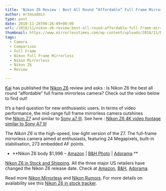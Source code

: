 ```yaml
---
title: 'Nikon Z6 Review : Best All Round “Affordable” Full Frame Mirrorless'
author: mrtmsadmin
type: post
date: 2018-11-26T06:26:09+00:00
url: /2018/11/nikon-z6-review-best-all-round-affordable-full-frame-mirrorless/
thumbnail: https://www.mirrorlesstimes.com/wp-content/uploads/2018/11/Nikon-Z6.jpg
tags:
  - Camera
  - Comparison
  - Full Frame
  - Nikon Full Frame Mirrorless
  - Nikon Mirrorless
  - Nikon Z6
  - Review

---
```

<a class="ext-link" title="" href="https://www.youtube.com/channel/UCknMR7NOY6ZKcVbyzOxQPhw" target="_blank" rel="noopener external nofollow">Kai</a> has published the <a href="https://www.mirrorlesstimes.com/tags/nikon-z6/" target="_blank" rel="noopener">Nikon Z6</a> review and asks : Is Nikon Z6 the best all round “affordable” full frame mirrorless camera? Check out the video below to find out!

It&#8217;s a hard question for new enthusiastic users. In terms of video performance, the mid-range full frame mirrorless camera outshines the [Nikon Z7][1] and similar to [Sony a7 III][2]. See here : [Nikon Z6 4K video footage similar to Sony A7 III][3]<!--more-->



The _Nikon Z6_ is the high-speed, low-light version of the Z7. The full-frame mirrorless camera aimed at enthusiasts, featuring 24 Megapixels, built-in stabilisation, 273 embedded AF points.

  * **Nikon Z6 body $1,996 – <a href="https://www.amazon.com/s/s/ref=sr_nr_p_n_availability_1?fst=p90x%3A1&rh=n%3A172282%2Cn%3A502394%2Ck%3Anikon+z6%2Cp_n_availability%3A1248801011&keywords=nikon+z6&ie=UTF8&qid=1534991636&tag=daicamnew-20" target="_blank" rel="nofollow external noopener noreferrer" data-wpel-link="external" data-amzn-asin="1534991636">Amazon</a> | <a href="https://www.bhphotovideo.com/c/search?InitialSearch=yes&N=0&Ntt=Nikon+Z6&Top+Nav-Search=&sts=ma&BI=20175&KBID=14249" target="_blank" rel="nofollow external noopener noreferrer" data-wpel-link="external">B&H Photo</a> | <a class="broken_link" href="https://adorama.evyy.net/c/63923/51926/1036?u=https%3A%2F%2Fwww.adorama.com%2Fl%2F%3Fsearchinfo%3DNikon%2BZ6" target="_blank" rel="nofollow external noopener noreferrer">Adorama</a> **

[Nikon Z6 in Stock and Shipping][4]. All the three major US retailers have changed the Nikon Z6 release date. Check at <a href="https://www.amazon.com/Nikon-FX-Format-Mirrorless-Camera-24-70mm/dp/B07GPRSYG8/?tag=daicamnew-20" data-amzn-asin="B07GPRSYG8">Amazon</a>, [B&H][5], [Adorama][6].

Read more [Nikon Mirrorless][7] and <a href="https://www.dailycameranews.com/tag/nikon-rumors/" target="_blank" rel="noopener">Nikon Rumors</a>. For more details on availability see this <a href="https://www.dailycameranews.com/2018/09/nikon-z6-in-stock-availability-tracker/" target="_blank" rel="noopener">Nikon Z6 in stock tracker</a>.

 [1]: https://www.mirrorlesstimes.com/tags/nikon-z7/
 [2]: https://www.mirrorlesstimes.com/tags/sony-a7-iii/
 [3]: https://www.mirrorlesstimes.com/2018/11/nikon-z6-4k-video-footage-similar-to-sony-a7-iii/
 [4]: https://www.dailycameranews.com/2018/11/nikon-z6-in-stock-and-shipping/
 [5]: https://www.bhphotovideo.com/c/product/1431706-REG/nikon_1595_z6_mirrorless_digital_camera.html/BI/20175/KBID/14249/
 [6]: https://adorama.evyy.net/c/63923/51926/1036?u=https://www.adorama.com/nkz6.html
 [7]: https://www.mirrorlesstimes.com/tags/nikon-mirrorless/